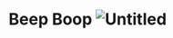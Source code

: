 # Beep Boop ![Untitled](https://github.com/user-attachments/assets/c1f02f68-e0b9-44cc-a0cc-8ab27e874745) 

<!--
- I avoided Github for three years of my CS degree. Now I finally read the documentation.
- I solve problems so I became an entrepreneur. Now I'm building my solution.
- My company is called Synerbeat

  I love you
-->


<!--
**ServingCoder/ServingCoder** is a ✨ _special_ ✨ repository because its `README.md` (this file) appears on your GitHub profile.

Here are some ideas to get you started:

- 🔭 I’m currently working on ...
- 🌱 I’m currently learning ...
- 👯 I’m looking to collaborate on ...
- 🤔 I’m looking for help with ...
- 💬 Ask me about ...
- 📫 How to reach me: ...
- 😄 Pronouns: ...
- ⚡ Fun fact: ...
-->

